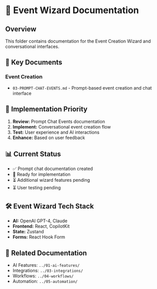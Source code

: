 # 🧙 Event Wizard Documentation

## Overview
This folder contains documentation for the Event Creation Wizard and conversational interfaces.

## 📁 Key Documents

### Event Creation
- `03-PROMPT-CHAT-EVENTS.md` - Prompt-based event creation and chat interface

## 🎯 Implementation Priority
1. **Review:** Prompt Chat Events documentation
2. **Implement:** Conversational event creation flow
3. **Test:** User experience and AI interactions
4. **Enhance:** Based on user feedback

## 📊 Current Status
- ✅ Prompt chat documentation created
- 🔄 Ready for implementation
- ⏳ Additional wizard features pending
- ⏳ User testing pending

## 🛠️ Event Wizard Tech Stack
- **AI:** OpenAI GPT-4, Claude
- **Frontend:** React, CopilotKit
- **State:** Zustand
- **Forms:** React Hook Form

## 🔗 Related Documentation
- AI Features: `../01-ai-features/`
- Integrations: `../03-integrations/`
- Workflows: `../04-workflows/`
- Automation: `../05-automation/`